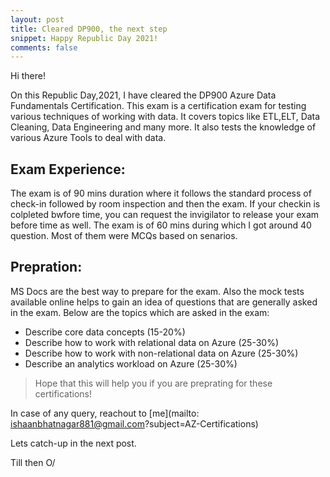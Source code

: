 ```yaml
---
layout: post
title: Cleared DP900, the next step
snippet: Happy Republic Day 2021!
comments: false
---
```


Hi there!

<p>On this Republic Day,2021, I have cleared the DP900 Azure Data Fundamentals Certification.
This exam is a certification exam for testing various techniques of working with data. It covers topics like ETL,ELT, Data Cleaning, Data Engineering and many more. It also tests the knowledge of various Azure Tools to deal with data.
</p>

## Exam Experience:
<p>The exam is of 90 mins duration where it follows the standard process of check-in followed by room inspection and then the exam. If your checkin is colpleted bwfore time, you can request the invigilator to release your exam before time as well. The exam is of 60 mins during which I got around 40 question. Most of them were MCQs based on senarios.
</p>

## Prepration:
<p>MS Docs are the best way to prepare for the exam. Also the mock tests available online helps to gain an idea of questions that are generally asked in the exam.
Below are the topics which are asked in the exam:
<ul>
<li>Describe core data concepts (15-20%)</li>
<li>Describe how to work with relational data on Azure (25-30%)</li>
<li>Describe how to work with non-relational data on Azure (25-30%)</li>
<li>Describe an analytics workload on Azure (25-30%)</li>
</ul>
</p>

> Hope that this will help you if you are preprating for these certifications!

In case of any query, reachout to [me](mailto: ishaanbhatnagar881@gmail.com?subject=AZ-Certifications)

Lets catch-up in the next post.

Till then O/